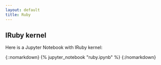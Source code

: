 ```yaml
---
layout: default
title: Ruby
---
```


## IRuby kernel

Here is a Jupyter Notebook with IRuby kernel:

{::nomarkdown}
{% jupyter_notebook "ruby.ipynb" %}
{:/nomarkdown}
